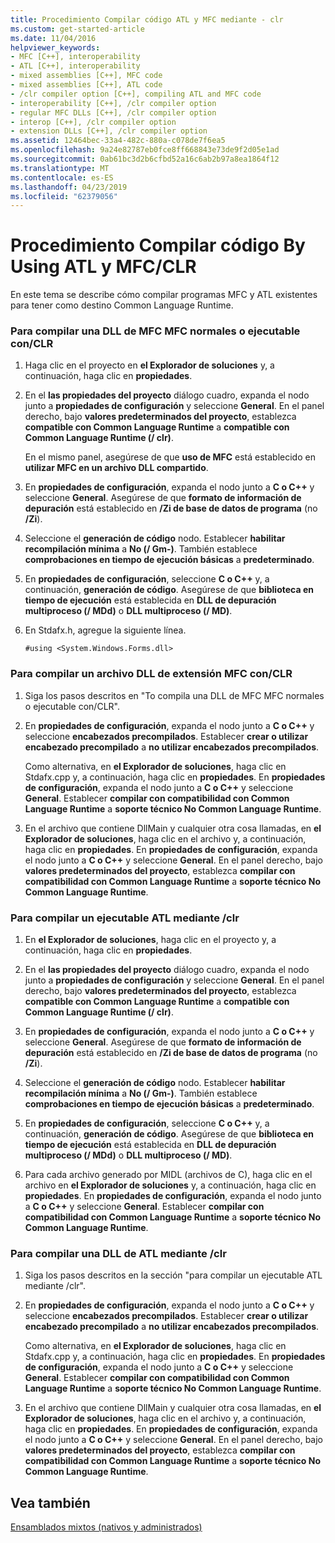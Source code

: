 ```yaml
---
title: Procedimiento Compilar código ATL y MFC mediante - clr
ms.custom: get-started-article
ms.date: 11/04/2016
helpviewer_keywords:
- MFC [C++], interoperability
- ATL [C++], interoperability
- mixed assemblies [C++], MFC code
- mixed assemblies [C++], ATL code
- /clr compiler option [C++], compiling ATL and MFC code
- interoperability [C++], /clr compiler option
- regular MFC DLLs [C++], /clr compiler option
- interop [C++], /clr compiler option
- extension DLLs [C++], /clr compiler option
ms.assetid: 12464bec-33a4-482c-880a-c078de7f6ea5
ms.openlocfilehash: 9a24e82787eb0fce8ff668843e73de9f2d05e1ad
ms.sourcegitcommit: 0ab61bc3d2b6cfbd52a16c6ab2b97a8ea1864f12
ms.translationtype: MT
ms.contentlocale: es-ES
ms.lasthandoff: 04/23/2019
ms.locfileid: "62379056"
---
```

# <a name="how-to-compile-mfc-and-atl-code-by-using-clr"></a>Procedimiento Compilar código By Using ATL y MFC/CLR

En este tema se describe cómo compilar programas MFC y ATL existentes para tener como destino Common Language Runtime.

### <a name="to-compile-an-mfc-executable-or-regular-mfc-dll-by-using-clr"></a>Para compilar una DLL de MFC MFC normales o ejecutable con/CLR

1. Haga clic en el proyecto en **el Explorador de soluciones** y, a continuación, haga clic en **propiedades**.

1. En el **las propiedades del proyecto** diálogo cuadro, expanda el nodo junto a **propiedades de configuración** y seleccione **General**. En el panel derecho, bajo **valores predeterminados del proyecto**, establezca **compatible con Common Language Runtime** a **compatible con Common Language Runtime (/ clr)**.

   En el mismo panel, asegúrese de que **uso de MFC** está establecido en **utilizar MFC en un archivo DLL compartido**.

1. En **propiedades de configuración**, expanda el nodo junto a **C o C++** y seleccione **General**. Asegúrese de que **formato de información de depuración** está establecido en **/Zi de base de datos de programa** (no **/Zi**).

1. Seleccione el **generación de código** nodo. Establecer **habilitar recompilación mínima** a **No (/ Gm-)**. También establece **comprobaciones en tiempo de ejecución básicas** a **predeterminado**.

1. En **propiedades de configuración**, seleccione **C o C++** y, a continuación, **generación de código**. Asegúrese de que **biblioteca en tiempo de ejecución** está establecida en **DLL de depuración multiproceso (/ MDd)** o **DLL multiproceso (/ MD)**.

1. En Stdafx.h, agregue la siguiente línea.

    ```
    #using <System.Windows.Forms.dll>
    ```

### <a name="to-compile-an-mfc-extension-dll-by-using-clr"></a>Para compilar un archivo DLL de extensión MFC con/CLR

1. Siga los pasos descritos en "To compila una DLL de MFC MFC normales o ejecutable con/CLR".

1. En **propiedades de configuración**, expanda el nodo junto a **C o C++** y seleccione **encabezados precompilados**. Establecer **crear o utilizar encabezado precompilado** a **no utilizar encabezados precompilados**.

   Como alternativa, en **el Explorador de soluciones**, haga clic en Stdafx.cpp y, a continuación, haga clic en **propiedades**. En **propiedades de configuración**, expanda el nodo junto a **C o C++** y seleccione **General**. Establecer **compilar con compatibilidad con Common Language Runtime** a **soporte técnico No Common Language Runtime**.

1. En el archivo que contiene DllMain y cualquier otra cosa llamadas, en **el Explorador de soluciones**, haga clic en el archivo y, a continuación, haga clic en **propiedades**. En **propiedades de configuración**, expanda el nodo junto a **C o C++** y seleccione **General**. En el panel derecho, bajo **valores predeterminados del proyecto**, establezca **compilar con compatibilidad con Common Language Runtime** a **soporte técnico No Common Language Runtime**.

### <a name="to-compile-an-atl-executable-by-using-clr"></a>Para compilar un ejecutable ATL mediante /clr

1. En **el Explorador de soluciones**, haga clic en el proyecto y, a continuación, haga clic en **propiedades**.

1. En el **las propiedades del proyecto** diálogo cuadro, expanda el nodo junto a **propiedades de configuración** y seleccione **General**. En el panel derecho, bajo **valores predeterminados del proyecto**, establezca **compatible con Common Language Runtime** a **compatible con Common Language Runtime (/ clr)**.

1. En **propiedades de configuración**, expanda el nodo junto a **C o C++** y seleccione **General**. Asegúrese de que **formato de información de depuración** está establecido en **/Zi de base de datos de programa** (no **/Zi**).

1. Seleccione el **generación de código** nodo. Establecer **habilitar recompilación mínima** a **No (/ Gm-)**. También establece **comprobaciones en tiempo de ejecución básicas** a **predeterminado**.

1. En **propiedades de configuración**, seleccione **C o C++** y, a continuación, **generación de código**. Asegúrese de que **biblioteca en tiempo de ejecución** está establecida en **DLL de depuración multiproceso (/ MDd)** o **DLL multiproceso (/ MD)**.

1. Para cada archivo generado por MIDL (archivos de C), haga clic en el archivo en **el Explorador de soluciones** y, a continuación, haga clic en **propiedades**. En **propiedades de configuración**, expanda el nodo junto a **C o C++** y seleccione **General**. Establecer **compilar con compatibilidad con Common Language Runtime** a **soporte técnico No Common Language Runtime**.

### <a name="to-compile-an-atl-dll-by-using-clr"></a>Para compilar una DLL de ATL mediante /clr

1. Siga los pasos descritos en la sección "para compilar un ejecutable ATL mediante /clr".

1. En **propiedades de configuración**, expanda el nodo junto a **C o C++** y seleccione **encabezados precompilados**. Establecer **crear o utilizar encabezado precompilado** a **no utilizar encabezados precompilados**.

   Como alternativa, en **el Explorador de soluciones**, haga clic en Stdafx.cpp y, a continuación, haga clic en **propiedades**. En **propiedades de configuración**, expanda el nodo junto a **C o C++** y seleccione **General**. Establecer **compilar con compatibilidad con Common Language Runtime** a **soporte técnico No Common Language Runtime**.

1. En el archivo que contiene DllMain y cualquier otra cosa llamadas, en **el Explorador de soluciones**, haga clic en el archivo y, a continuación, haga clic en **propiedades**. En **propiedades de configuración**, expanda el nodo junto a **C o C++** y seleccione **General**. En el panel derecho, bajo **valores predeterminados del proyecto**, establezca **compilar con compatibilidad con Common Language Runtime** a **soporte técnico No Common Language Runtime**.

## <a name="see-also"></a>Vea también

[Ensamblados mixtos (nativos y administrados)](../dotnet/mixed-native-and-managed-assemblies.md)
